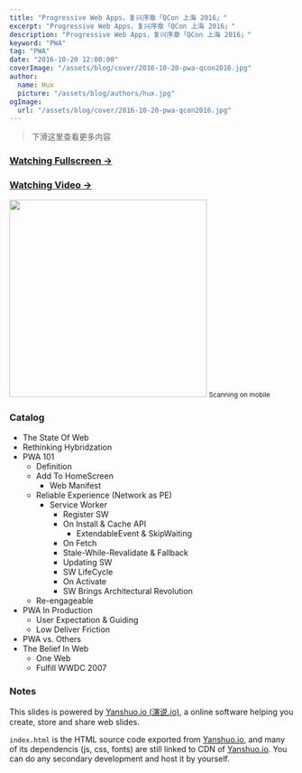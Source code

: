 ```yaml
---
title: "Progressive Web Apps，复兴序章「QCon 上海 2016」"
excerpt: "Progressive Web Apps，复兴序章「QCon 上海 2016」"
description: "Progressive Web Apps，复兴序章「QCon 上海 2016」"
keyword: "PWA"
tag: "PWA"
date: "2016-10-20 12:00:00"
coverImage: "/assets/blog/cover/2016-10-20-pwa-qcon2016.jpg"
author:
  name: Hux
  picture: "/assets/blog/authors/hux.jpg"
ogImage:
  url: "/assets/blog/cover/2016-10-20-pwa-qcon2016.jpg"
---
```


> 下滑这里查看更多内容

### [Watching Fullscreen →](https://huangxuan.me/pwa-qcon2016/)

### [Watching Video →](http://www.infoq.com/cn/presentations/progressive-web-app)

<div class="visible-md visible-lg">
    <img src="//huangxuan.me/pwa-qcon2016/attach/qrcode.png" width="350" />
    <small class="img-hint">Scanning on mobile</small>
</div>

### Catalog

- The State Of Web
- Rethinking Hybridzation
- PWA 101
  - Definition
  - Add To HomeScreen
    - Web Manifest
  - Reliable Experience (Network as PE)
    - Service Worker
      - Register SW
      - On Install & Cache API
        - ExtendableEvent & SkipWaiting
      - On Fetch
      - Stale-While-Revalidate & Fallback
      - Updating SW
      - SW LifeCycle
      - On Activate
      - SW Brings Architectural Revolution
  - Re-engageable
- PWA In Production
  - User Expectation & Guiding
  - Low Deliver Friction
- PWA vs. Others
- The Belief In Web
  - One Web
  - Fulfill WWDC 2007

### Notes

This slides is powered by [Yanshuo.io (演说.io)](http://yanshuo.io), a online software helping you create, store and share web slides.

`index.html` is the HTML source code exported from [Yanshuo.io](http://yanshuo.io), and many of its dependencis (js, css, fonts) are still linked to CDN of [Yanshuo.io](http://yanshuo.io). You can do any secondary development and host it by yourself.
